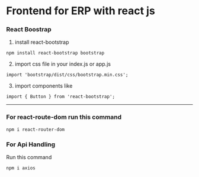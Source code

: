# Frontend for ERP with react js

### React Boostrap

1. install react-bootstrap

```
npm install react-bootstrap bootstrap

```

2. import css file in your index.js or app.js

```
import 'bootstrap/dist/css/bootstrap.min.css';

```

3.  import components like

```
import { Button } from 'react-bootstrap';
```

<hr>

### For react-route-dom run this command

```
npm i react-router-dom

```

### For Api Handling

Run this command

```
npm i axios

```
